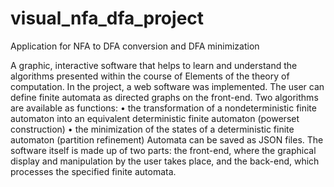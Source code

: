 # visual_nfa_dfa_project
Application for NFA to DFA conversion and DFA minimization

A graphic, interactive software that helps to learn and 
understand the algorithms presented within the course of Elements of the theory of 
computation.
In the project, a web software was implemented. The user can define finite 
automata as directed graphs on the front-end. Two algorithms are available as functions:
• the transformation of a nondeterministic finite automaton into an equivalent deterministic finite automaton (powerset construction)
• the minimization of the states of a deterministic finite automaton (partition refinement)
Automata can be saved as JSON files.
The software itself is made up of two parts: the front-end, where the graphical 
display and manipulation by the user takes place, and the back-end, which processes the 
specified finite automata.
